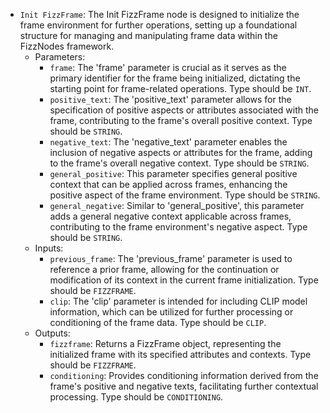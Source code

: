 - `Init FizzFrame`: The Init FizzFrame node is designed to initialize the frame environment for further operations, setting up a foundational structure for managing and manipulating frame data within the FizzNodes framework.
    - Parameters:
        - `frame`: The 'frame' parameter is crucial as it serves as the primary identifier for the frame being initialized, dictating the starting point for frame-related operations. Type should be `INT`.
        - `positive_text`: The 'positive_text' parameter allows for the specification of positive aspects or attributes associated with the frame, contributing to the frame's overall positive context. Type should be `STRING`.
        - `negative_text`: The 'negative_text' parameter enables the inclusion of negative aspects or attributes for the frame, adding to the frame's overall negative context. Type should be `STRING`.
        - `general_positive`: This parameter specifies general positive context that can be applied across frames, enhancing the positive aspect of the frame environment. Type should be `STRING`.
        - `general_negative`: Similar to 'general_positive', this parameter adds a general negative context applicable across frames, contributing to the frame environment's negative aspect. Type should be `STRING`.
    - Inputs:
        - `previous_frame`: The 'previous_frame' parameter is used to reference a prior frame, allowing for the continuation or modification of its context in the current frame initialization. Type should be `FIZZFRAME`.
        - `clip`: The 'clip' parameter is intended for including CLIP model information, which can be utilized for further processing or conditioning of the frame data. Type should be `CLIP`.
    - Outputs:
        - `fizzframe`: Returns a FizzFrame object, representing the initialized frame with its specified attributes and contexts. Type should be `FIZZFRAME`.
        - `conditioning`: Provides conditioning information derived from the frame's positive and negative texts, facilitating further contextual processing. Type should be `CONDITIONING`.

